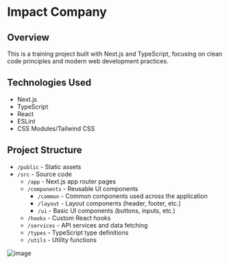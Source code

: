 
# Impact Company

## Overview
This is a training project built with Next.js and TypeScript, focusing on clean code principles and modern web development practices.

## Technologies Used
- Next.js
- TypeScript
- React
- ESLint
- CSS Modules/Tailwind CSS

## Project Structure
- `/public` - Static assets
- `/src` - Source code
  - `/app` - Next.js app router pages
  - `/components` - Reusable UI components
    - `/common` - Common components used across the application
    - `/layout` - Layout components (header, footer, etc.)
    - `/ui` - Basic UI components (buttons, inputs, etc.)
  - `/hooks` - Custom React hooks
  - `/services` - API services and data fetching
  - `/types` - TypeScript type definitions
  - `/utils` - Utility functions

![image](https://github.com/user-attachments/assets/bef7a39a-d602-4ef5-a2c9-ae9233c8ad9c)
